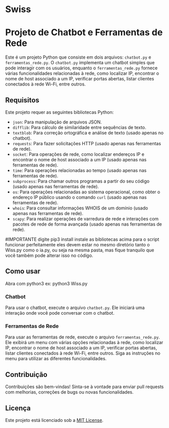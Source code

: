 # Swiss
# Projeto de Chatbot e Ferramentas de Rede

Este é um projeto Python que consiste em dois arquivos: `chatbot.py` e `ferramentas_rede.py`. O `chatbot.py` implementa um chatbot simples que pode interagir com os usuários, enquanto o `ferramentas_rede.py` fornece várias funcionalidades relacionadas à rede, como localizar IP, encontrar o nome de host associado a um IP, verificar portas abertas, listar clientes conectados à rede Wi-Fi, entre outros.

## Requisitos

Este projeto requer as seguintes bibliotecas Python:

- `json`: Para manipulação de arquivos JSON.
- `difflib`: Para cálculo de similaridade entre sequências de texto.
- `textblob`: Para correção ortográfica e análise de texto (usado apenas no chatbot).
- `requests`: Para fazer solicitações HTTP (usado apenas nas ferramentas de rede).
- `socket`: Para operações de rede, como localizar endereços IP e encontrar o nome de host associado a um IP (usado apenas nas ferramentas de rede).
- `time`: Para operações relacionadas ao tempo (usado apenas nas ferramentas de rede).
- `subprocess`: Para chamar outros programas a partir do seu código (usado apenas nas ferramentas de rede).
- `os`: Para operações relacionadas ao sistema operacional, como obter o endereço IP público usando o comando `curl` (usado apenas nas ferramentas de rede).
- `whois`: Para consultar informações WHOIS de um domínio (usado apenas nas ferramentas de rede).
- `scapy`: Para realizar operações de varredura de rede e interações com pacotes de rede de forma avançada (usado apenas nas ferramentas de rede).

#IMPORTANTE
digite pip3 install instale as bibliotecas acima para o script funcionar perfeitamente
eles devem estar no mesmo diretório tanto o Wiss.py como o ia.py, ou seja na mesma pasta, mas fique tranquilo que você também pode alterar isso no código.

## Como usar
Abra com python3 ex: python3 Wiss.py
### Chatbot

Para usar o chatbot, execute o arquivo `chatbot.py`. Ele iniciará uma interação onde você pode conversar com o chatbot.

### Ferramentas de Rede

Para usar as ferramentas de rede, execute o arquivo `ferramentas_rede.py`. Ele exibirá um menu com várias opções relacionadas à rede, como localizar IP, encontrar o nome de host associado a um IP, verificar portas abertas, listar clientes conectados à rede Wi-Fi, entre outros. Siga as instruções no menu para utilizar as diferentes funcionalidades.

## Contribuição

Contribuições são bem-vindas! Sinta-se à vontade para enviar pull requests com melhorias, correções de bugs ou novas funcionalidades.

## Licença

Este projeto está licenciado sob a [MIT License](https://opensource.org/licenses/MIT).
